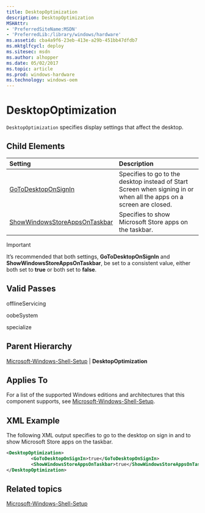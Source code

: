 ```yaml
---
title: DesktopOptimization
description: DesktopOptimization
MSHAttr:
- 'PreferredSiteName:MSDN'
- 'PreferredLib:/library/windows/hardware'
ms.assetid: cba4a9f6-23eb-413e-a29b-451bb47dfdb7
ms.mktglfcycl: deploy
ms.sitesec: msdn
ms.author: alhopper
ms.date: 05/02/2017
ms.topic: article
ms.prod: windows-hardware
ms.technology: windows-oem
---
```

# DesktopOptimization

`DesktopOptimization` specifies display settings that affect the desktop.

## Child Elements

| Setting                 | Description                                                                           |
|:------------------------|:--------------------------------------------------------------------------------------|
| [GoToDesktopOnSignIn](microsoft-windows-shell-setup-desktopoptimization-gotodesktoponsignin.md) | Specifies to go to the desktop instead of Start Screen when signing in or when all the apps on a screen are closed. |
| [ShowWindowsStoreAppsOnTaskbar](microsoft-windows-shell-setup-desktopoptimization-showwindowsstoreappsontaskbar.md) | Specifies to show Microsoft Store apps on the taskbar. |

> [!Important]
> It’s recommended that both settings, **GoToDesktopOnSignIn** and **ShowWindowsStoreAppsOnTaskbar**, be set to a consistent value, either both set to **true** or both set to **false**.

## Valid Passes

offlineServicing

oobeSystem

specialize

## Parent Hierarchy

[Microsoft-Windows-Shell-Setup](microsoft-windows-shell-setup.md) | **DesktopOptimization**

## Applies To

For a list of the supported Windows editions and architectures that this component supports, see [Microsoft-Windows-Shell-Setup](microsoft-windows-shell-setup.md).

## XML Example

The following XML output specifies to go to the desktop on sign in and to show Microsoft Store apps on the taskbar.

```XML
<DesktopOptimization>
         <GoToDesktopOnSignIn>true</GoToDesktopOnSignIn>
         <ShowWindowsStoreAppsOnTaskbar>true</ShowWindowsStoreAppsOnTaskbar>
</DesktopOptimization>
```

## Related topics

[Microsoft-Windows-Shell-Setup](microsoft-windows-shell-setup.md)